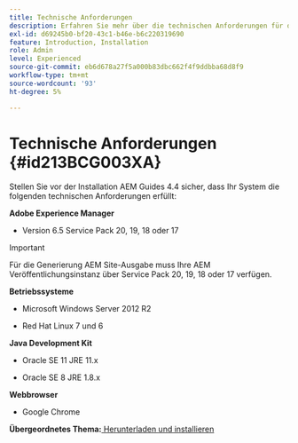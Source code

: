```yaml
---
title: Technische Anforderungen
description: Erfahren Sie mehr über die technischen Anforderungen für die Verwendung mit Adobe Experience Manager-Handbüchern.
exl-id: d69245b0-bf20-43c1-b46e-b6c220319690
feature: Introduction, Installation
role: Admin
level: Experienced
source-git-commit: eb6d678a27f5a000b83dbc662f4f9ddbba68d8f9
workflow-type: tm+mt
source-wordcount: '93'
ht-degree: 5%

---
```


# Technische Anforderungen {#id213BCG003XA}

Stellen Sie vor der Installation AEM Guides 4.4 sicher, dass Ihr System die folgenden technischen Anforderungen erfüllt:

**Adobe Experience Manager**

- Version 6.5 Service Pack 20, 19, 18 oder 17

>[!IMPORTANT]
>
> Für die Generierung AEM Site-Ausgabe muss Ihre AEM Veröffentlichungsinstanz über Service Pack 20, 19, 18 oder 17 verfügen.

**Betriebssysteme**

- Microsoft Windows Server 2012 R2

- Red Hat Linux 7 und 6


**Java Development Kit**

- Oracle SE 11 JRE 11.x

- Oracle SE 8 JRE 1.8.x


**Webbrowser**

- Google Chrome


**Übergeordnetes Thema:**[ Herunterladen und installieren](download-install.md)
